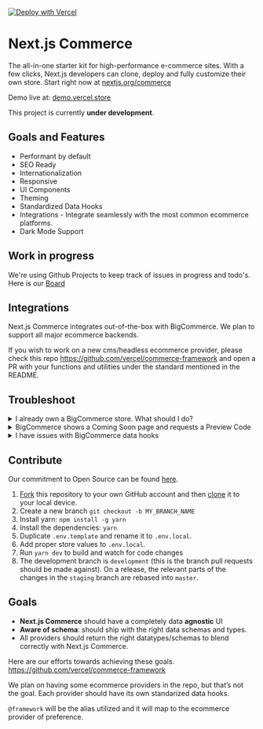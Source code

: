 [![Deploy with Vercel](https://vercel.com/button)](https://vercel.com/new/git/external?repository-url=https%3A%2F%2Fgithub.com%2Fvercel%2Fcommerce&project-name=commerce&repo-name=commerce&demo-title=Next.js%20Commerce&demo-description=An%20all-in-one%20starter%20kit%20for%20high-performance%20e-commerce%20sites.&demo-url=https%3A%2F%2Fdemo.vercel.store&demo-image=https%3A%2F%2Fbigcommerce-demo-asset-ksvtgfvnd.vercel.app%2Fbigcommerce.png&integration-ids=oac_MuWZiE4jtmQ2ejZQaQ7ncuDT)

# Next.js Commerce

The all-in-one starter kit for high-performance e-commerce sites. With a few clicks, Next.js developers can clone, deploy and fully customize their own store.
Start right now at [nextjs.org/commerce](https://nextjs.org/commerce)

Demo live at: [demo.vercel.store](https://demo.vercel.store/)

This project is currently <b>under development</b>.

## Goals and Features

- Performant by default
- SEO Ready
- Internationalization
- Responsive
- UI Components
- Theming
- Standardized Data Hooks
- Integrations - Integrate seamlessly with the most common ecommerce platforms.
- Dark Mode Support

## Work in progress

We're using Github Projects to keep track of issues in progress and todo's. Here is our [Board](https://github.com/vercel/commerce/projects/1)

## Integrations

Next.js Commerce integrates out-of-the-box with BigCommerce. We plan to support all major ecommerce backends.

If you wish to work on a new cms/headless ecommerce provider, please check this repo https://github.com/vercel/commerce-framework and open a PR with your functions and utilities under the standard mentioned in the README.


## Troubleshoot

<details>
<summary>I already own a BigCommerce store. What should I do?</summary>
<br>
First thing you do is: <b>set your environment variables</b>
<br>
<br>
.env.local

```sh
BIGCOMMERCE_STOREFRONT_API_URL=<>
BIGCOMMERCE_STOREFRONT_API_TOKEN=<>
BIGCOMMERCE_STORE_API_URL=<>
BIGCOMMERCE_STORE_API_TOKEN=<>
BIGCOMMERCE_STORE_API_CLIENT_ID=<>
```

If your project was started with a "Deploy with Vercel" button, you can use Vercel's CLI to retrieve these credentials.

1. Install Vercel CLI: `npm i -g vercel`
2. Link local instance with Vercel and Github accounts (creates .vercel file): `vercel link`
3. Download your environment variables: `vercel env pull .env.local`

Next, you're free to customize the starter. More updates coming soon. Stay tuned.

</details>

<details>
<summary>BigCommerce shows a Coming Soon page and requests a Preview Code</summary>
<br>
After Email confirmation, Checkout should be manually enabled through BigCommerce platform. Look for "Review & test your store" section through BigCommerce's dashboard.
<br>
<br>
BigCommerce team has been notified and they plan to add more detailed about this subject.
</details>

<details>
<summary>I have issues with BigCommerce data hooks</summary>
<br>
Report issue with Data Hooks here: https://github.com/bigcommerce/storefront-data-hooks
</details>




## Contribute

Our commitment to Open Source can be found [here](https://vercel.com/oss).

1. [Fork](https://help.github.com/articles/fork-a-repo/) this repository to your own GitHub account and then [clone](https://help.github.com/articles/cloning-a-repository/) it to your local device.
2. Create a new branch `git checkout -b MY_BRANCH_NAME`
3. Install yarn: `npm install -g yarn`
4. Install the dependencies: `yarn`
5. Duplicate `.env.template` and rename it to `.env.local`.
6. Add proper store values to `.env.local`.
7. Run `yarn dev` to build and watch for code changes
8. The development branch is `development` (this is the branch pull requests should be made against).
   On a release, the relevant parts of the changes in the `staging` branch are rebased into `master`.

## Goals

* **Next.js Commerce** should have a completely data **agnostic** UI
* **Aware of schema**: should ship with the right data schemas and types.
* All providers should return the right datatypes/schemas to blend correctly with Next.js Commerce.

Here are our efforts towards achieving these goals. https://github.com/vercel/commerce-framework

We plan on having some ecommerce providers in the repo, but that’s not the goal. Each provider should have its own standarized data hooks.

`@framework` will be the alias utilized and it will map to the ecommerce provider of preference.
